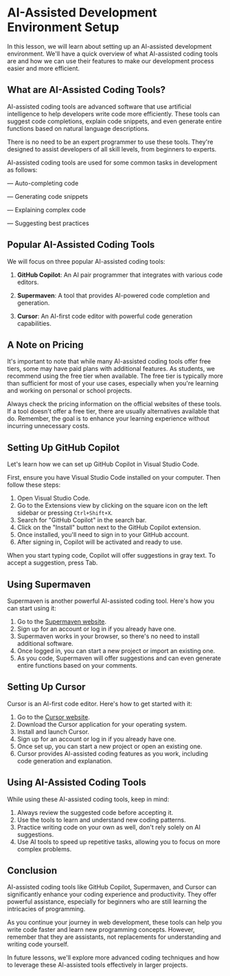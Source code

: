 # AI-Assisted Development Environment Setup

In this lesson, we will learn about setting up an AI-assisted development environment. We'll have a quick overview of what AI-assisted coding tools are and how we can use their features to make our development process easier and more efficient.

## What are AI-Assisted Coding Tools?

AI-assisted coding tools are advanced software that use artificial intelligence to help developers write code more efficiently. These tools can suggest code completions, explain code snippets, and even generate entire functions based on natural language descriptions.

There is no need to be an expert programmer to use these tools. They're designed to assist developers of all skill levels, from beginners to experts.

AI-assisted coding tools are used for some common tasks in development as follows:

— Auto-completing code

— Generating code snippets

— Explaining complex code

— Suggesting best practices

## Popular AI-Assisted Coding Tools

We will focus on three popular AI-assisted coding tools:

1. **GitHub Copilot**: An AI pair programmer that integrates with various code editors.

2. **Supermaven**: A tool that provides AI-powered code completion and generation.

3. **Cursor**: An AI-first code editor with powerful code generation capabilities.

## A Note on Pricing

It's important to note that while many AI-assisted coding tools offer free tiers, some may have paid plans with additional features. As students, we recommend using the free tier when available. The free tier is typically more than sufficient for most of your use cases, especially when you're learning and working on personal or school projects.

Always check the pricing information on the official websites of these tools. If a tool doesn't offer a free tier, there are usually alternatives available that do. Remember, the goal is to enhance your learning experience without incurring unnecessary costs.

## Setting Up GitHub Copilot

Let's learn how we can set up GitHub Copilot in Visual Studio Code.

First, ensure you have Visual Studio Code installed on your computer. Then follow these steps:

1. Open Visual Studio Code.
2. Go to the Extensions view by clicking on the square icon on the left sidebar or pressing `Ctrl+Shift+X`.
3. Search for "GitHub Copilot" in the search bar.
4. Click on the "Install" button next to the GitHub Copilot extension.
5. Once installed, you'll need to sign in to your GitHub account.
6. After signing in, Copilot will be activated and ready to use.

When you start typing code, Copilot will offer suggestions in gray text. To accept a suggestion, press Tab.

## Using Supermaven

Supermaven is another powerful AI-assisted coding tool. Here's how you can start using it:

1. Go to the [Supermaven website](https://supermaven.com).
2. Sign up for an account or log in if you already have one.
3. Supermaven works in your browser, so there's no need to install additional software.
4. Once logged in, you can start a new project or import an existing one.
5. As you code, Supermaven will offer suggestions and can even generate entire functions based on your comments.

## Setting Up Cursor

Cursor is an AI-first code editor. Here's how to get started with it:

1. Go to the [Cursor website](https://cursor.com).
2. Download the Cursor application for your operating system.
3. Install and launch Cursor.
4. Sign up for an account or log in if you already have one.
5. Once set up, you can start a new project or open an existing one.
6. Cursor provides AI-assisted coding features as you work, including code generation and explanation.

## Using AI-Assisted Coding Tools

While using these AI-assisted coding tools, keep in mind:

1. Always review the suggested code before accepting it.
2. Use the tools to learn and understand new coding patterns.
3. Practice writing code on your own as well, don't rely solely on AI suggestions.
4. Use AI tools to speed up repetitive tasks, allowing you to focus on more complex problems.

## Conclusion

AI-assisted coding tools like GitHub Copilot, Supermaven, and Cursor can significantly enhance your coding experience and productivity. They offer powerful assistance, especially for beginners who are still learning the intricacies of programming.

As you continue your journey in web development, these tools can help you write code faster and learn new programming concepts. However, remember that they are assistants, not replacements for understanding and writing code yourself.

In future lessons, we'll explore more advanced coding techniques and how to leverage these AI-assisted tools effectively in larger projects.
